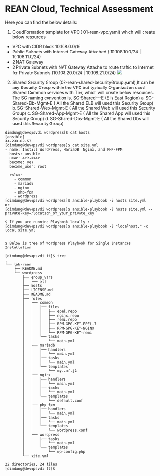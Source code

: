 REAN Cloud, Technical Assessment
==================================
Here you can find the below details:
1. CloudFormation template for VPC ( 01-rean-vpc.yaml) which will create below resources 
  - VPC with CIDR block 10.108.0.0/16 
  - Public Subnets with Internet Gateway Attached ( 10.108.10.0/24 | 10.108.11.0/24)
  - 2 NAT Gateway 
  - 2 Private Subnets with NAT Gateway Attache to route traffic to Internet for Private Subnets (10.108.20.0/24 | 10.108.21.0/24)
![](images/rean-vpc-samal.PNG)
2. Shared Security Group (02-rean-shared-SecurityGroup.yaml),It can be any Security Group within the VPC but typically Organization used Shared Common services with Tier, which will create below resources. The SG naming convention is. SG-Shared-<Tier>-<Env>-E (E is East Region)
   a. SG-Shared-Elb-Mgmt-E ( All the Shared ELB will used this Security Group)
   b. SG-Shared-Web-Mgmt-E ( All the Shared Web will used this Security Group)
   c. SG-Shared-App-Mgmt-E ( All the Shared App will used this Security Group)
   d. SG-Shared-Dbs-Mgmt-E ( All the Shared Dbs will used this Security Group)
```
dimdung@devopsvdi wordpress]$ cat hosts 
[ansible]
34.238.82.57
[dimdung@devopsvdi wordpress]$ cat site.yml 
- name: Install WordPress, MariaDB, Nginx, and PHP-FPM
  hosts: ansible
  user: ec2-user
  become: yes
  become_user: root

  roles:
    - common
    - mariadb
    - nginx
    - php-fpm
    - wordpress
[dimdung@devopsvdi wordpress]$ ansible-playbook -i hosts site.yml 
or
[dimdung@devopsvdi wordpress]$ ansible-playbook -i hosts site.yml --private-key=/location_of_your_private_key

$ If you are running Playbook locally : 
[dimdung@devopsvdi wordpress]$ ansible-playbook -i "localhost," -c local site.yml


$ Below is tree of Wordpress Playbook for Single Instances Installation 

[dimdung@devopsvdi tt]$ tree
.
└── lab-rean
    ├── README.md
    └── wordpress
        ├── group_vars
        │   └── all
        ├── hosts
        ├── LICENSE.md
        ├── README.md
        ├── roles
        │   ├── common
        │   │   ├── files
        │   │   │   ├── epel.repo
        │   │   │   ├── nginx.repo
        │   │   │   ├── remi.repo
        │   │   │   ├── RPM-GPG-KEY-EPEL-7
        │   │   │   ├── RPM-GPG-KEY-NGINX
        │   │   │   └── RPM-GPG-KEY-remi
        │   │   └── tasks
        │   │       └── main.yml
        │   ├── mariadb
        │   │   ├── handlers
        │   │   │   └── main.yml
        │   │   ├── tasks
        │   │   │   └── main.yml
        │   │   └── templates
        │   │       └── my.cnf.j2
        │   ├── nginx
        │   │   ├── handlers
        │   │   │   └── main.yml
        │   │   ├── tasks
        │   │   │   └── main.yml
        │   │   └── templates
        │   │       └── default.conf
        │   ├── php-fpm
        │   │   ├── handlers
        │   │   │   └── main.yml
        │   │   ├── tasks
        │   │   │   └── main.yml
        │   │   └── templates
        │   │       └── wordpress.conf
        │   └── wordpress
        │       ├── tasks
        │       │   └── main.yml
        │       └── templates
        │           └── wp-config.php
        └── site.yml

22 directories, 24 files
[dimdung@devopsvdi tt]$ 
```
